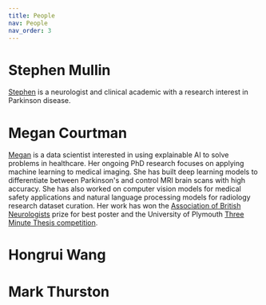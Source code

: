 ```yaml
---
title: People
nav: People
nav_order: 3
---
```


# Stephen Mullin
[Stephen](https://www.plymouth.ac.uk/staff/stephen-mullin) is a neurologist and clinical academic with a research interest in Parkinson disease.

# Megan Courtman
[Megan](https://www.plymouth.ac.uk/staff/megan-courtman) is a data scientist interested in using explainable AI to solve problems in healthcare. Her ongoing PhD research focuses on applying machine learning to medical imaging. She has built deep learning models to differentiate between Parkinson's and control MRI brain scans with high accuracy. She has also worked on computer vision models for medical safety applications and natural language processing models for radiology research dataset curation. Her work has won the [Association of British Neurologists](https://www.theabn.org/) prize for best poster and the University of Plymouth [Three Minute Thesis competition](https://www.plymouth.ac.uk/student-life/your-studies/research-degrees/doctoral-college/researcher-development-programme/three-minute-thesis-competition). 

# Hongrui Wang

# Mark Thurston

